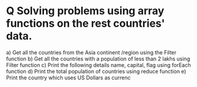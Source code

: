 
# Q Solving problems using array functions on the rest countries' data.

   a) Get all the countries from the Asia continent /region using the Filter function
   b) Get all the countries with a population of less than 2 lakhs using Filter function
   c) Print the following details name, capital, flag using forEach function
   d) Print the total population of countries using reduce function
   e) Print the country which uses US Dollars as currenc
   



